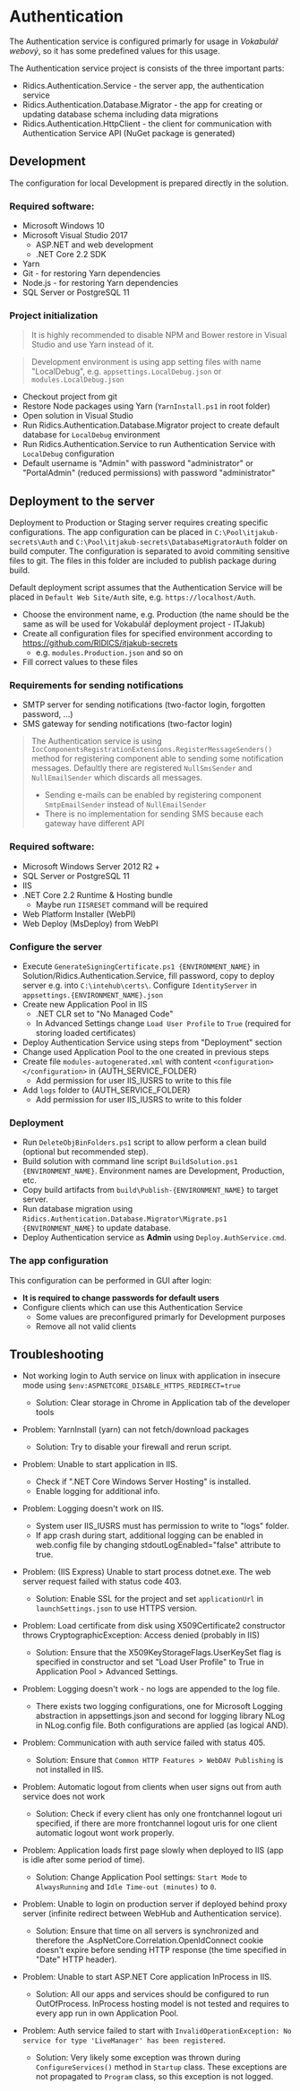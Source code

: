 # Authentication

The Authentication service is configured primarly for usage in *Vokabulář webový*, so it has some predefined values for this usage.

The Authentication service project is consists of the three important parts:
* Ridics.Authentication.Service - the server app, the authentication service
* Ridics.Authentication.Database.Migrator - the app for creating or updating database schema including data migrations
* Ridics.Authentication.HttpClient - the client for communication with Authentication Service API (NuGet package is generated)

## Development

The configuration for local Development is prepared directly in the solution.

### Required software:
* Microsoft Windows 10
* Microsoft Visual Studio 2017
  * ASP.NET and web development
  * .NET Core 2.2 SDK
* Yarn
* Git - for restoring Yarn dependencies
* Node.js - for restoring Yarn dependencies
* SQL Server or PostgreSQL 11

### Project initialization

> It is highly recommended to disable NPM and Bower restore in Visual Studio and use Yarn instead of it.

> Development environment is using app setting files with name "LocalDebug", e.g. `appsettings.LocalDebug.json` or `modules.LocalDebug.json`

* Checkout project from git
* Restore Node packages using Yarn (`YarnInstall.ps1` in root folder)
* Open solution in Visual Studio
* Run Ridics.Authentication.Database.Migrator project to create default database for `LocalDebug` environment
* Run Ridics.Authentication.Service to run Authentication Service with `LocalDebug` configuration
* Default username is "Admin" with password "administrator" or "PortalAdmin" (reduced permissions) with password "administrator"

## Deployment to the server

Deployment to Production or Staging server requires creating specific configurations. The app configuration can be placed in `C:\Pool\itjakub-secrets\Auth` and `C:\Pool\itjakub-secrets\DatabaseMigratorAuth` folder on build computer. The configuration is separated to avoid commiting sensitive files to git. The files in this folder are included to publish package during build.

Default deployment script assumes that the Authentication Service will be placed in `Default Web Site/Auth` site, e.g. `https://localhost/Auth`.

* Choose the environment name, e.g. Production (the name should be the same as will be used for Vokabulář deployment project - ITJakub)
* Create all configuration files for specified environment according to https://github.com/RIDICS/itjakub-secrets
  * e.g. `modules.Production.json` and so on
* Fill correct values to these files

### Requirements for sending notifications
* SMTP server for sending notifications (two-factor login, forgotten password, ...)
* SMS gateway for sending notifications (two-factor login)

> The Authentication service is using `IocComponentsRegistrationExtensions.RegisterMessageSenders()` method for registering component able to sending some notification messages. Defaultly there are registered `NullSmsSender` and `NullEmailSender` which discards all messages.
> * Sending e-mails can be enabled by registering component `SmtpEmailSender` instead of `NullEmailSender`
> * There is no implementation for sending SMS because each gateway have different API

### Required software:
* Microsoft Windows Server 2012 R2 +
* SQL Server or PostgreSQL 11
* IIS
* .NET Core 2.2 Runtime & Hosting bundle
  * Maybe run `IISRESET` command will be required
* Web Platform Installer (WebPI)
* Web Deploy (MsDeploy) from WebPI

### Configure the server
* Execute `GenerateSigningCertificate.ps1 {ENVIRONMENT_NAME}` in Solution/Ridics.Authentication.Service, fill password, copy to deploy server e.g. into `C:\intehub\certs\`. Configure `IdentityServer` in `appsettings.{ENVIRONMENT_NAME}.json`
* Create new Application Pool in IIS
  * .NET CLR set to "No Managed Code"
  * In Advanced Settings change `Load User Profile` to `True` (required for storing loaded certificates)
* Deploy Authentication Service using steps from "Deployment" section
* Change used Application Pool to the one created in previous steps
* Create file `modules-autogenerated.xml` with content `<configuration></configuration>` in {AUTH_SERVICE_FOLDER}
  * Add permission for user IIS_IUSRS to write to this file
* Add `logs` folder to {AUTH_SERVICE_FOLDER}
  * Add permission for user IIS_IUSRS to write to this folder

### Deployment
* Run `DeleteObjBinFolders.ps1` script to allow perform a clean build (optional but recommended step).
* Build solution with command line script `BuildSolution.ps1 {ENVIRONMENT_NAME}`. Environment names are Development, Production, etc.
* Copy build artifacts from `build\Publish-{ENVIRONMENT_NAME}` to target server.
* Run database migration using `Ridics.Authentication.Database.Migrator\Migrate.ps1 {ENVIRONMENT_NAME}` to update database.
* Deploy Authentication service as **Admin** using `Deploy.AuthService.cmd`.

### The app configuration

This configuration can be performed in GUI after login:

* **It is required to change passwords for default users**
* Configure clients which can use this Authentication Service
  * Some values are preconfigured primarly for Development purposes
  * Remove all not valid clients

## Troubleshooting

* Not working login to Auth service on linux with application in insecure mode using `$env:ASPNETCORE_DISABLE_HTTPS_REDIRECT=true`  
  * Solution: Clear storage in Chrome in Application tab of the developer tools  

* Problem: YarnInstall (yarn) can not fetch/download packages
  * Solution: Try to disable your firewall and rerun script.

* Problem: Unable to start application in IIS.
  * Check if ".NET Core Windows Server Hosting" is installed.
  * Enable logging for additional info.

* Problem: Logging doesn't work on IIS.
  * System user IIS_IUSRS must has permission to write to "logs" folder.
  * If app crash during start, additional logging can be enabled in web.config file by changing stdoutLogEnabled="false" attribute to true.

* Problem: (IIS Express) Unable to start process dotnet.exe. The web server request failed with status code 403.
  * Solution: Enable SSL for the project and set `applicationUrl` in `launchSettings.json` to use HTTPS version.

* Problem: Load certificate from disk using X509Certificate2 constructor throws CryptographicException: Access denied (probably in IIS)
  * Solution: Ensure that the X509KeyStorageFlags.UserKeySet flag is specified in constructor and set "Load User Profile" to True in Application Pool > Advanced Settings.

* Problem: Logging doesn't work - no logs are appended to the log file.
  * There exists two logging configurations, one for Microsoft Logging abstraction in appsettings.json and second for logging library NLog in NLog.config file. Both configurations are applied (as logical AND).

* Problem: Communication with auth service failed with status 405.
  * Solution: Ensure that `Common HTTP Features > WebDAV Publishing` is not installed in IIS.

* Problem: Automatic logout from clients when user signs out from auth service does not work
  * Solution: Check if every client has only one frontchannel logout uri specified, if there are more frontchannel logout uris for one client automatic logout wont work properly. 

* Problem: Application loads first page slowly when deployed to IIS (app is idle after some period of time).
  * Solution: Change Application Pool settings: `Start Mode` to `AlwaysRunning` and `Idle Time-out (minutes)` to `0`.

* Problem: Unable to login on production server if deployed behind proxy server (infinite redirect between WebHub and Authentication service).
  * Solution: Ensure that time on all servers is synchronized and therefore the .AspNetCore.Correlation.OpenIdConnect cookie doesn't expire before sending HTTP response (the time specified in "Date" HTTP header).

* Problem: Unable to start ASP.NET Core application InProcess in IIS.
  * Solution: All our apps and services should be configured to run OutOfProcess. InProcess hosting model is not tested and requires to every app run in own Application Pool.

* Problem: Auth service failed to start with `InvalidOperationException: No service for type 'LiveManager' has been registered`.
  * Solution: Very likely some exception was thrown during `ConfigureServices()` method in `Startup` class. These exceptions are not propagated to `Program` class, so this exception is not logged.

